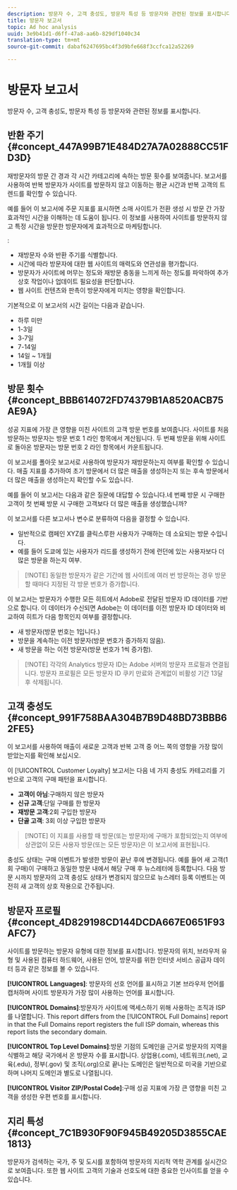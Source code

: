 ```yaml
---
description: 방문자 수, 고객 충성도, 방문자 특성 등 방문자와 관련된 정보를 표시합니다.
title: 방문자 보고서
topic: Ad hoc analysis
uuid: 3e9b41d1-d6ff-47a8-aa6b-829df1040c34
translation-type: tm+mt
source-git-commit: dabaf6247695bc4f3d9bfe668f3ccfca12a52269

---
```



# 방문자 보고서

방문자 수, 고객 충성도, 방문자 특성 등 방문자와 관련된 정보를 표시합니다.

## 반환 주기 {#concept_447A99B71E484D27A7A02888CC51FD3D}

재방문자의 방문 간 경과 각 시간 카테고리에 속하는 방문 횟수를 보여줍니다. 보고서를 사용하여 반복 방문자가 사이트를 방문하지 않고 이동하는 평균 시간과 반복 고객의 트렌드를 확인할 수 있습니다.

<!-- 

c_reports_return_freq.xml

 -->

예를 들어 이 보고서에 주문 지표를 표시하면 소매 사이트가 전환 생성 시 방문 간 가장 효과적인 시간을 이해하는 데 도움이 됩니다. 이 정보를 사용하여 사이트를 방문하지 않고 특정 시간을 방문한 방문자에게 효과적으로 마케팅합니다.

:

* 재방문자 수와 반환 주기를 식별합니다.
* 시간에 따라 방문자에 대한 웹 사이트의 매력도와 연관성을 평가합니다.
* 방문자가 사이트에 머무는 정도와 재방문 충동을 느끼게 하는 정도를 파악하여 추가 상호 작업이나 업데이트 필요성을 판단합니다.
* 웹 사이트 컨텐츠와 판촉이 방문자에게 미치는 영향을 확인합니다.

기본적으로 이 보고서의 시간 길이는 다음과 같습니다.

* 하루 미만
* 1-3일
* 3-7일
* 7-14일
* 14일 ~ 1개월
* 1개월 이상

## 방문 횟수 {#concept_BBB614072FD74379B1A8520ACB75AE9A}

성공 지표에 가장 큰 영향을 미친 사이트의 고객 방문 번호를 보여줍니다. 사이트를 처음 방문하는 방문자는 방문 번호 1 라인 항목에서 계산됩니다. 두 번째 방문을 위해 사이트로 돌아온 방문자는 방문 번호 2 라인 항목에서 카운트됩니다.

<!-- 

c_reports_visit_number.xml

 -->

이 보고서를 폴아웃 보고서로 사용하여 방문자가 재방문하는지 여부를 확인할 수 있습니다. 매출 지표를 추가하여 초기 방문에서 더 많은 매출을 생성하는지 또는 후속 방문에서 더 많은 매출을 생성하는지 확인할 수도 있습니다.

예를 들어 이 보고서는 다음과 같은 질문에 대답할 수 있습니다.네 번째 방문 시 구매한 고객이 첫 번째 방문 시 구매한 고객보다 더 많은 매출을 생성했습니까?

이 보고서를 다른 보고서나 변수로 분류하여 다음을 결정할 수 있습니다.

* 일반적으로 캠페인 XYZ를 클릭스루한 사용자가 구매하는 데 소요되는 방문 수입니다.
* 예를 들어 도쿄에 있는 사용자가 리드를 생성하기 전에 런던에 있는 사용자보다 더 많은 방문을 하는지 여부.

>[!NOTE] 동일한 방문자가 같은 기간에 웹 사이트에 여러 번 방문하는 경우 방문할 때마다 지정된 각 방문 번호가 증가합니다.

이 보고서는 방문자가 수행한 모든 히트에서 Adobe로 전달된 방문자 ID 데이터를 기반으로 합니다. 이 데이터가 수신되면 Adobe는 이 데이터를 이전 방문자 ID 데이터와 비교하여 히트가 다음 항목인지 여부를 결정합니다.

* 새 방문자(방문 번호는 1입니다.)
* 방문을 계속하는 이전 방문자(방문 번호가 증가하지 않음).
* 새 방문을 하는 이전 방문자(방문 번호가 1씩 증가함).

>[!NOTE] 각각의 Analytics 방문자 ID는 Adobe 서버의 방문자 프로필과 연결됩니다. 방문자 프로필은 모든 방문자 ID 쿠키 만료와 관계없이 비활성 기간 13달 후 삭제됩니다.

## 고객 충성도 {#concept_991F758BAA304B7B9D48BD73BBB62FE5}

이 보고서를 사용하여 매출이 새로운 고객과 반복 고객 중 어느 쪽의 영향을 가장 많이 받았는지를 확인해 보십시오.

<!-- 

c_reports_customerloyalty.xml

 -->

이 [!UICONTROL Customer Loyalty] 보고서는 다음 네 가지 충성도 카테고리를 기반으로 고객의 구매 패턴을 표시합니다.

* **고객이 아님**:구매하지 않은 방문자
* **신규 고객**:단일 구매를 한 방문자
* **재방문 고객**:2회 구입한 방문자
* **단골 고객**: 3회 이상 구입한 방문자

>[!NOTE] 이 지표를 사용할 때 방문(또는 방문자)에 구매가 포함되었는지 여부에 상관없이 모든 사용자 방문(또는 모든 방문자)은 이 보고서에 표현됩니다.

충성도 상태는 구매 이벤트가 발생한 방문이 끝난 후에 변경됩니다. 예를 들어 새 고객(1회 구매)이 구매하고 동일한 방문 내에서 해당 구매 후 뉴스레터에 등록합니다. 다음 방문 시까지 방문자의 고객 충성도 상태가 변경되지 않으므로 뉴스레터 등록 이벤트는 여전히 새 고객의 상호 작용으로 간주됩니다.

## 방문자 프로필 {#concept_4D829198CD144DCDA667E0651F93AFC7}

사이트를 방문하는 방문자 유형에 대한 정보를 표시합니다. 방문자의 위치, 브라우저 유형 및 사용된 컴퓨터 하드웨어, 사용된 언어, 방문자를 위한 인터넷 서비스 공급자 데이터 등과 같은 정보를 볼 수 있습니다.

<!-- 

c_reports_visitor_profile.xml

 -->

**[!UICONTROL Languages]**: 방문자의 선호 언어를 표시하고 기본 브라우저 언어를 캡처하며 사이트 방문자가 가장 많이 사용하는 언어를 표시합니다.

**[!UICONTROL Domains]**:방문자가 사이트에 액세스하기 위해 사용하는 조직과 ISP를 나열합니다. This report differs from the [!UICONTROL Full Domains] report in that the Full Domains report registers the full ISP domain, whereas this report lists the secondary domain.

**[!UICONTROL Top Level Domains]**:방문 기점의 도메인을 근거로 방문자의 지역을 식별하고 해당 국가에서 온 방문자 수를 표시합니다. 상업용(.com), 네트워크(.net), 교육(.edu), 정부(.gov) 및 조직(.org)으로 끝나는 도메인은 일반적으로 미국을 기반으로 하며 나머지 도메인과 별도로 나열됩니다.

**[!UICONTROL Visitor ZIP/Postal Code]**:구매 성공 지표에 가장 큰 영향을 미친 고객을 생성한 우편 번호를 표시합니다.

## 지리 특성 {#concept_7C1B930F90F945B49205D3855CAE1813}

<!-- 

c_reports_geosegmentation.xml

 -->

방문자가 검색하는 국가, 주 및 도시를 포함하여 방문자의 지리적 역학 관계를 실시간으로 보여줍니다. 또한 웹 사이트 고객의 기술과 선호도에 대한 중요한 인사이트를 얻을 수 있습니다.
